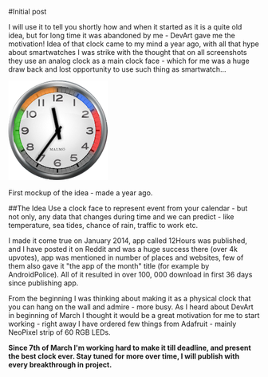 #Initial post

I will use it to tell you shortly how and when it started as it is a quite old idea, but for long time it was abandoned by me - DevArt gave me the motivation!
Idea of that clock came to my mind a year ago, with all that hype about smartwatches I was strike with the thought that on all screenshots they use an analog clock as a main clock face - which for me was a huge draw back and lost opportunity to use such thing as smartwatch...


![First mockup of the idea - a year ago](../project_images/clock-concept.png?raw=true "AFirst mockup of the idea - a year ago")


First mockup of the idea - made a year ago.

##The Idea
Use a clock face to represent event from your calendar - but not only, any data that changes during time and we can predict - like temperature, sea tides, chance of rain, traffic to work etc. 


I made it come true on January 2014, app called 12Hours was published, and I have posted it on Reddit and was a huge success there (over 4k upvotes), app was mentioned in number of places and websites, few of them also gave it "the app of the month" title (for example by AndroidPolice). All of it resulted in over 100, 000 download in first 36 days since publishing app.

From the beginning I was thinking about making it as a physical clock that you can hang on the wall and admire - more busy. As I heard about DevArt in beginning of March I thought it would be a great motivation for me to start working - right away I have ordered few things from Adafruit - mainly NeoPixel strip of 60 RGB LEDs.

**Since 7th of March I'm working hard to make it till deadline, and present the best clock ever. Stay tuned for more over time, I will publish with every breakthrough in project.**


